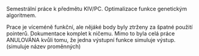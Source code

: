 Semestrální práce k předmětu KIV/PC.
Optimalizace funkce genetickým algoritmem.

Prace je víceméně funkční, ale nějáké body byly ztrženy za špatné použití pointerů. Dokumentace komplet k ničemu.
Mimo to byla celá práce ANULOVÁNA kvůli tomu, že jedna výstupní funkce simuluje výstup.
(simuluje název proměnných)
